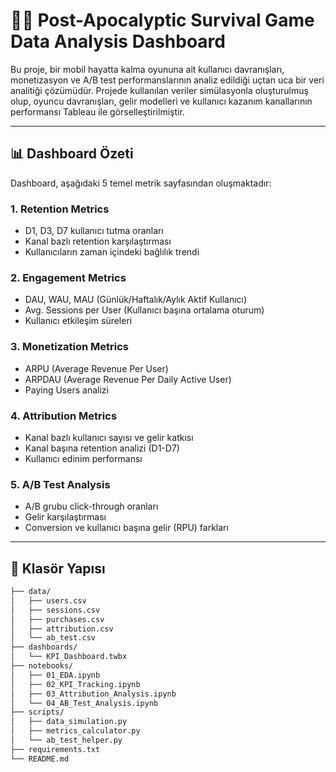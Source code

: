 # 🧟‍♂️ Post-Apocalyptic Survival Game Data Analysis Dashboard

Bu proje, bir mobil hayatta kalma oyununa ait kullanıcı davranışları, monetizasyon ve A/B test performanslarının analiz edildiği uçtan uca bir veri analitiği çözümüdür. Projede kullanılan veriler simülasyonla oluşturulmuş olup, oyuncu davranışları, gelir modelleri ve kullanıcı kazanım kanallarının performansı Tableau ile görselleştirilmiştir.

---

## 📊 Dashboard Özeti

Dashboard, aşağıdaki 5 temel metrik sayfasından oluşmaktadır:

### 1. **Retention Metrics**
- D1, D3, D7 kullanıcı tutma oranları
- Kanal bazlı retention karşılaştırması
- Kullanıcıların zaman içindeki bağlılık trendi

### 2. **Engagement Metrics**
- DAU, WAU, MAU (Günlük/Haftalık/Aylık Aktif Kullanıcı)
- Avg. Sessions per User (Kullanıcı başına ortalama oturum)
- Kullanıcı etkileşim süreleri

### 3. **Monetization Metrics**
- ARPU (Average Revenue Per User)
- ARPDAU (Average Revenue Per Daily Active User)
- Paying Users analizi

### 4. **Attribution Metrics**
- Kanal bazlı kullanıcı sayısı ve gelir katkısı
- Kanal başına retention analizi (D1-D7)
- Kullanıcı edinim performansı

### 5. **A/B Test Analysis**
- A/B grubu click-through oranları
- Gelir karşılaştırması
- Conversion ve kullanıcı başına gelir (RPU) farkları

---

## 📁 Klasör Yapısı

```bash
├── data/
│   ├── users.csv
│   ├── sessions.csv
│   ├── purchases.csv
│   ├── attribution.csv
│   └── ab_test.csv
├── dashboards/
│   └── KPI_Dashboard.twbx
├── notebooks/
│   ├── 01_EDA.ipynb
│   ├── 02_KPI_Tracking.ipynb
│   ├── 03_Attribution_Analysis.ipynb
│   └── 04_AB_Test_Analysis.ipynb
├── scripts/
│   ├── data_simulation.py
│   ├── metrics_calculator.py
│   └── ab_test_helper.py
├── requirements.txt
└── README.md
